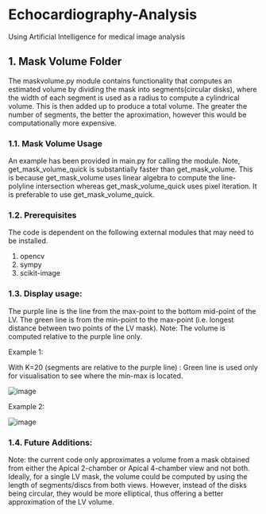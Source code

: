 # Echocardiography-Analysis
Using Artificial Intelligence for medical image analysis




## 1. Mask Volume Folder

The maskvolume.py module contains functionality that computes an estimated volume by dividing the mask into segments(circular disks), where the width of each segment is used as a radius to compute a cylindrical volume. This is then added up to produce a total volume. The greater the number of segments, the better the aproximation, however this would be computationally more expensive.

### 1.1. Mask Volume Usage
An example has been provided in main.py for calling the module.
Note, get_mask_volume_quick is substantially faster than get_mask_volume.
This is because get_mask_volume uses linear algebra to compute the line-polyline intersection whereas get_mask_volume_quick uses pixel iteration.
It is preferable to use get_mask_volume_quick.

### 1.2. Prerequisites
The code is dependent on the following external modules that may need to be installed.
1. opencv
2. sympy
3. scikit-image

### 1.3. Display usage:

The purple line is the line from the max-point to the bottom mid-point of the LV.
The green line is from the min-point to the max-point (i.e. longest distance between two points of the LV mask).
Note: The volume is computed relative to the purple line only.

Example 1:

With K=20 (segments are relative to the purple line) :
Green line is used only for visualisation to see where the min-max is located.

![image](https://user-images.githubusercontent.com/16832291/161746218-46d932d7-cd3e-4252-9067-900cd60df148.png)

Example 2:

![image](https://user-images.githubusercontent.com/16832291/162192735-7412bb44-400a-4348-84ec-a1583a04d2f7.png)



### 1.4. Future Additions:

Note: the current code only approximates a volume from a mask obtained from either the Apical 2-chamber or Apical 4-chamber view and not both.
Ideally, for a single LV mask, the volume could be computed by using the length of segments/discs from both views. However, instead of the disks being circular, they would be more elliptical, thus offering a better approximation of the LV volume.



